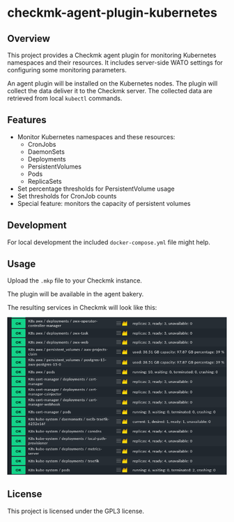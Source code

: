 # checkmk-agent-plugin-kubernetes

## Overview

This project provides a Checkmk agent plugin for monitoring Kubernetes namespaces and their resources.
It includes server-side WATO settings for configuring some monitoring parameters.

An agent plugin will be installed on the Kubernetes nodes. The plugin will collect the data deliver it to the Checkmk server.
The collected data are retrieved from local `kubectl` commands.

## Features

- Monitor Kubernetes namespaces and these resources:
  - CronJobs
  - DaemonSets
  - Deployments
  - PersistentVolumes
  - Pods
  - ReplicaSets
- Set percentage thresholds for PersistentVolume usage
- Set thresholds for CronJob counts
- Special feature: monitors the capacity of persistent volumes

## Development

For local development the included `docker-compose.yml` file might help.

## Usage

Upload the `.mkp` file to your Checkmk instance.

The plugin will be available in the agent bakery.

The resulting services in Checkmk will look like this:

![Checkmk Kubernetes Namespaces Plugin](docs/checkmk-k8s.png)

## License

This project is licensed under the GPL3 license.